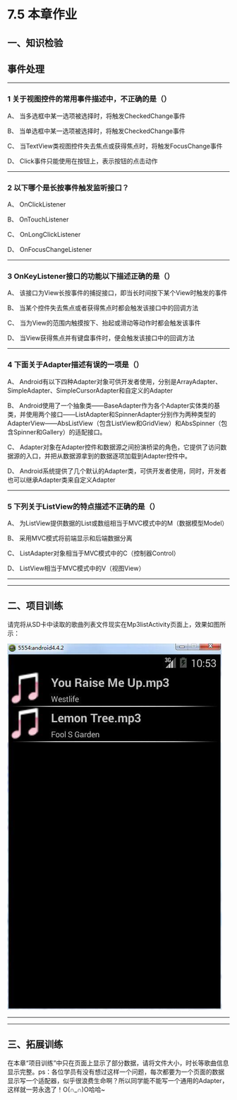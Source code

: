# 7.5 本章作业

## 一、知识检验

> 
## 事件处理

----

### 1 关于视图控件的常用事件描述中，不正确的是（）

A、 当多选框中某一选项被选择时，将触发CheckedChange事件

B、 当单选框中某一选项被选择时，将触发CheckedChange事件

C、 当TextView类视图控件失去焦点或获得焦点时，将触发FocusChange事件

D、 Click事件只能使用在按钮上，表示按钮的点击动作

----

### 2 以下哪个是长按事件触发监听接口？

A、 OnClickListener

B、 OnTouchListener

C、 OnLongClickListener

D、 OnFocusChangeListener

----

### 3 OnKeyListener接口的功能以下描述正确的是（）

A、 该接口为View长按事件的捕捉接口，即当长时间按下某个View时触发的事件

B、 当某个控件失去焦点或者获得焦点时都会触发该接口中的回调方法

C、 当为View的范围内触摸按下、抬起或滑动等动作时都会触发该事件

D、 当View获得焦点并有键盘事件时，便会触发该接口中的回调方法

----

### 4 下面关于Adapter描述有误的一项是（）

A、 Android有以下四种Adapter对象可供开发者使用，分别是ArrayAdapter、SimpleAdapter、SimpleCursorAdapter和自定义的Adapter

B、 Android使用了一个抽象类——BaseAdapter作为各个Adapter实体类的基类，并使用两个接口——ListAdapter和SpinnerAdapter分别作为两种类型的AdapterView——AbsListView（包含ListView和GridView）和AbsSpinner（包含Spinner和Gallery）的适配接口。

C、 Adapter对象在Adapter控件和数据源之间扮演桥梁的角色，它提供了访问数据源的入口，并把从数据源拿到的数据逐项加载到Adapter控件中。

D、 Android系统提供了几个默认的Adapter类，可供开发者使用，同时，开发者也可以继承Adapter类来自定义Adapter

----

### 5 下列关于ListView的特点描述不正确的是（）

A、 为ListView提供数据的List或数组相当于MVC模式中的M（数据模型Model）

B、 采用MVC模式将前端显示和后端数据分离

C、 ListAdapter对象相当于MVC模式中的C（控制器Control）

D、 ListView相当于MVC模式中的V（视图View）

----

----

## 二、项目训练

请完将从SD卡中读取的歌曲列表文件现实在Mp3listActivity页面上，效果如图所示：

![train.jpg](/images/chapter6/train.jpg)

----

----

## 三、拓展训练

在本章“项目训练”中只在页面上显示了部分数据，请将文件大小，时长等歌曲信息显示完整。ps：各位学员有没有想过这样一个问题，每次都要为一个页面的数据显示写一个适配器，似乎很浪费生命啊？所以同学能不能写一个通用的Adapter，这样就一劳永逸了！O(∩_∩)O哈哈~